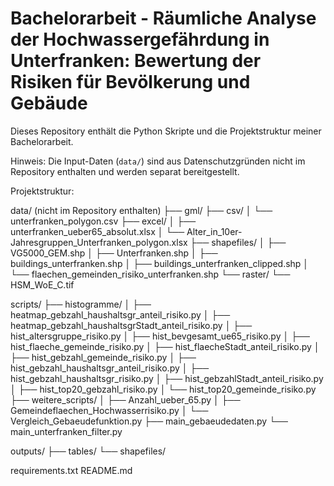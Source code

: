 # Bachelorarbeit - Räumliche Analyse der Hochwassergefährdung in Unterfranken: Bewertung der Risiken für Bevölkerung und Gebäude

Dieses Repository enthält die Python Skripte und die Projektstruktur meiner Bachelorarbeit.

Hinweis: Die Input-Daten (`data/`) sind aus Datenschutzgründen nicht im Repository enthalten und werden separat bereitgestellt.

Projektstruktur: 

data/ (nicht im Repository enthalten)
├── gml/
├── csv/
│ └── unterfranken_polygon.csv
├── excel/
│ ├── unterfranken_ueber65_absolut.xlsx
│ └── Alter_in_10er-Jahresgruppen_Unterfranken_polygon.xlsx
├── shapefiles/
│ ├── VG5000_GEM.shp
│ ├── Unterfranken.shp
│ ├── buildings_unterfranken.shp
│ ├── buildings_unterfranken_clipped.shp
│ └── flaechen_gemeinden_risiko_unterfranken.shp
└── raster/
└── HSM_WoE_C.tif

scripts/
├── histogramme/
│ ├── heatmap_gebzahl_haushaltsgr_anteil_risiko.py
│ ├── heatmap_gebzahl_haushaltsgrStadt_anteil_risiko.py
│ ├── hist_altersgruppe_risiko.py
│ ├── hist_bevgesamt_ue65_risiko.py
│ ├── hist_flaeche_gemeinde_risiko.py
│ ├── hist_flaecheStadt_anteil_risiko.py
│ ├── hist_gebzahl_gemeinde_risiko.py
│ ├── hist_gebzahl_haushaltsgr_anteil_risiko.py
│ ├── hist_gebzahl_haushaltsgr_risiko.py
│ ├── hist_gebzahlStadt_anteil_risiko.py
│ ├── hist_top20_gebzahl_risiko.py
│ └── hist_top20_gemeinde_risiko.py
├── weitere_scripts/
│ ├── Anzahl_ueber_65.py
│ ├── Gemeindeflaechen_Hochwasserrisiko.py
│ └── Vergleich_Gebaeudefunktion.py
├── main_gebaeudedaten.py
└── main_unterfranken_filter.py

outputs/
├── tables/
└── shapefiles/

requirements.txt
README.md
